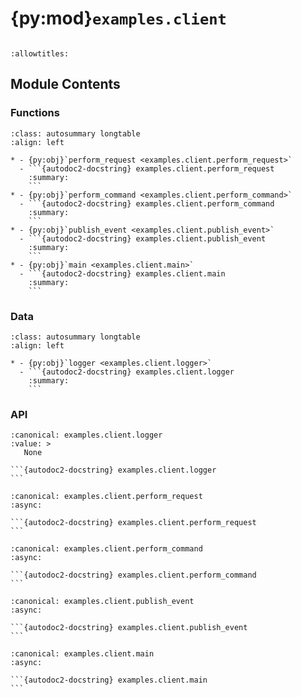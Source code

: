 # {py:mod}`examples.client`

```{py:module} examples.client
```

```{autodoc2-docstring} examples.client
:allowtitles:
```

## Module Contents

### Functions

````{list-table}
:class: autosummary longtable
:align: left

* - {py:obj}`perform_request <examples.client.perform_request>`
  - ```{autodoc2-docstring} examples.client.perform_request
    :summary:
    ```
* - {py:obj}`perform_command <examples.client.perform_command>`
  - ```{autodoc2-docstring} examples.client.perform_command
    :summary:
    ```
* - {py:obj}`publish_event <examples.client.publish_event>`
  - ```{autodoc2-docstring} examples.client.publish_event
    :summary:
    ```
* - {py:obj}`main <examples.client.main>`
  - ```{autodoc2-docstring} examples.client.main
    :summary:
    ```
````

### Data

````{list-table}
:class: autosummary longtable
:align: left

* - {py:obj}`logger <examples.client.logger>`
  - ```{autodoc2-docstring} examples.client.logger
    :summary:
    ```
````

### API

````{py:data} logger
:canonical: examples.client.logger
:value: >
   None

```{autodoc2-docstring} examples.client.logger
```

````

````{py:function} perform_request(api: nuropb.rmq_api.RMQAPI, encryption_test: bool = False)
:canonical: examples.client.perform_request
:async:

```{autodoc2-docstring} examples.client.perform_request
```
````

````{py:function} perform_command(api: nuropb.rmq_api.RMQAPI)
:canonical: examples.client.perform_command
:async:

```{autodoc2-docstring} examples.client.perform_command
```
````

````{py:function} publish_event(api: nuropb.rmq_api.RMQAPI)
:canonical: examples.client.publish_event
:async:

```{autodoc2-docstring} examples.client.publish_event
```
````

````{py:function} main()
:canonical: examples.client.main
:async:

```{autodoc2-docstring} examples.client.main
```
````
